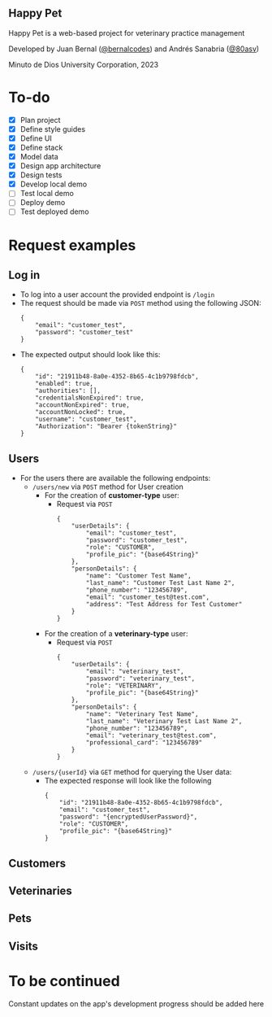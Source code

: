 ## Happy Pet

Happy Pet is a web-based project for veterinary practice management

Developed by Juan Bernal ([@bernalcodes](github.com/bernalcodes)) and Andrés Sanabria ([@80asv](github.com/80asv))

Minuto de Dios University Corporation, 2023

# To-do

- [x] Plan project
- [x] Define style guides
- [x] Define UI
- [x] Define stack
- [x] Model data
- [x] Design app architecture
- [x] Design tests
- [x] Develop local demo
- [ ] Test local demo
- [ ] Deploy demo
- [ ] Test deployed demo

# Request examples

## Log in

-	To log into a user account the provided endpoint is `/login`
-	The request should be made via `POST` method using the following JSON:
	```
	{
		"email": "customer_test",
		"password": "customer_test"
	}
	```
-	The expected output should look like this:
	```
	{
		"id": "21911b48-8a0e-4352-8b65-4c1b9798fdcb",
		"enabled": true,
		"authorities": [],
		"credentialsNonExpired": true,
		"accountNonExpired": true,
		"accountNonLocked": true,
		"username": "customer_test",
		"Authorization": "Bearer {tokenString}"
	}
	```

## Users

-	For the users there are available the following endpoints:
  	-	`/users/new` via `POST` method for User creation
		-	For the creation of **customer-type** user:
			-	Request via `POST`
				```
				{
					"userDetails": {
						"email": "customer_test",
						"password": "customer_test",
						"role": "CUSTOMER",
						"profile_pic": "{base64String}"
					},
					"personDetails": {
						"name": "Customer Test Name",
						"last_name": "Customer Test Last Name 2",
						"phone_number": "123456789",
						"email": "customer_test@test.com",
						"address": "Test Address for Test Customer"
					}
				}
				```
		-	For the creation of a **veterinary-type** user:
			-	Request via `POST`
				```
				{
					"userDetails": {
						"email": "veterinary_test",
						"password": "veterinary_test",
						"role": "VETERINARY",
						"profile_pic": "{base64String}"
					},
					"personDetails": {
						"name": "Veterinary Test Name",
						"last_name": "Veterinary Test Last Name 2",
						"phone_number": "123456789",
						"email": "veterinary_test@test.com",
						"professional_card": "123456789"
					}
				}
				```
  	-	`/users/{userId}` via `GET` method for querying the User data:
		-	The expected response will look like the following
			```
			{
				"id": "21911b48-8a0e-4352-8b65-4c1b9798fdcb",
				"email": "customer_test",
				"password": "{encryptedUserPassword}",
				"role": "CUSTOMER",
				"profile_pic": "{base64String}"
			}
			```

## Customers

## Veterinaries

## Pets

## Visits

# To be continued

Constant updates on the app's development progress should be added here
